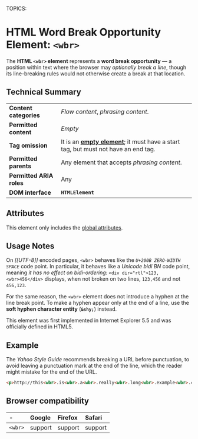 TOPICS: <wbr>

# HTML Word Break Opportunity Element: `<wbr>`

The **HTML `<wbr>` element** represents a **word break opportunity** — a position within text where the
browser may *optionally break a line*, though its line-breaking rules would not
otherwise create a break at that location.

## Technical Summary

|  |  |
| :-- | :-- |
| **Content categories** | *Flow content*, *phrasing content*.|
| **Permitted content** | *Empty* |
| **Tag omission** | It is an **[empty element](/en/webfrontend/Empty_Element)**; it must have a start tag, but must not have an end tag. |
| **Permitted parents** | Any element that accepts *phrasing content*. |
| **Permitted ARIA roles** | Any |
| **DOM interface** | **`HTMLElement`** |

## Attributes

This element only includes the [global attributes](/en/webfrontend/HTML_Global_Attributes).

## Usage Notes

On *[[UTF-8]]* encoded pages, `<wbr>` behaves like the *`U+200B ZERO-WIDTH SPACE`* code point. In particular,
it behaves like a *Unicode bidi BN* code point, meaning *it has no effect on
bidi-ordering*: `<div dir="rtl">123,<wbr>456</div>` displays,
when not broken on two lines, `123,456` and not `456,123`.

For the same reason, the `<wbr>` element does not introduce a hyphen at the line break point.
To make a hyphen appear only at the end of a line,
use the **soft hyphen character entity** (**`&shy;`**) instead.

This element was first implemented in Internet Explorer 5.5 and was officially defined in HTML5.

## Example

The *Yahoo Style Guide* recommends breaking a URL before punctuation, to avoid leaving a
punctuation mark at the end of the line, which the reader might mistake for the end of the URL.

```html
<p>http://this<wbr>.is<wbr>.a<wbr>.really<wbr>.long<wbr>.example<wbr>.com/With<wbr>/deeper<wbr>/level<wbr>/pages<wbr>/deeper<wbr>/level<wbr>/pages<wbr>/deeper<wbr>/level<wbr>/pages<wbr>/deeper<wbr>/level<wbr>/pages<wbr>/deeper<wbr>/level<wbr>/pages</p>
```

## Browser compatibility

| - | Google | Firefox | Safari |
| :--- | :--- | :--- | :--- |
|`<wbr>` | support | support | support |
